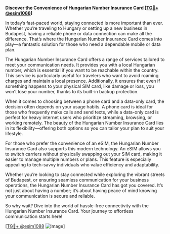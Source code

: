 **Discover the Convenience of Hungarian Number Insurance Card [[TG💪+ @esim1088](https://t.me/s/esim1088)]**

In today’s fast-paced world, staying connected is more important than ever. Whether you’re traveling to Hungary or setting up a new business in Budapest, having a reliable phone or data connection can make all the difference. That’s where the Hungarian Number Insurance Card comes into play—a fantastic solution for those who need a dependable mobile or data plan.

The Hungarian Number Insurance Card offers a range of services tailored to meet your communication needs. It provides you with a local Hungarian number, which is essential if you want to be reachable within the country. This service is particularly useful for travelers who want to avoid roaming charges and maintain a local presence. Additionally, it ensures that even if something happens to your physical SIM card, like damage or loss, you won’t lose your number, thanks to its built-in backup protection.

When it comes to choosing between a phone card and a data-only card, the decision often depends on your usage habits. A phone card is ideal for those who frequently make calls and send texts, while a data-only card is perfect for heavy internet users who prioritize streaming, browsing, or working remotely. The beauty of the Hungarian Number Insurance Card lies in its flexibility—offering both options so you can tailor your plan to suit your lifestyle.

For those who prefer the convenience of an eSIM, the Hungarian Number Insurance Card also supports this modern technology. An eSIM allows you to switch carriers without physically swapping out your SIM card, making it easier to manage multiple numbers or plans. This feature is especially appealing to tech-savvy individuals who value efficiency and adaptability.

Whether you’re looking to stay connected while exploring the vibrant streets of Budapest, or ensuring seamless communication for your business operations, the Hungarian Number Insurance Card has got you covered. It’s not just about having a number; it’s about having peace of mind knowing your communication is secure and reliable.

So why wait? Dive into the world of hassle-free connectivity with the Hungarian Number Insurance Card. Your journey to effortless communication starts here! 

[[TG💪+ @esim1088](https://t.me/s/esim1088) ![Image](https://i.postimg.cc/Y0z9fWf4/image.png)]